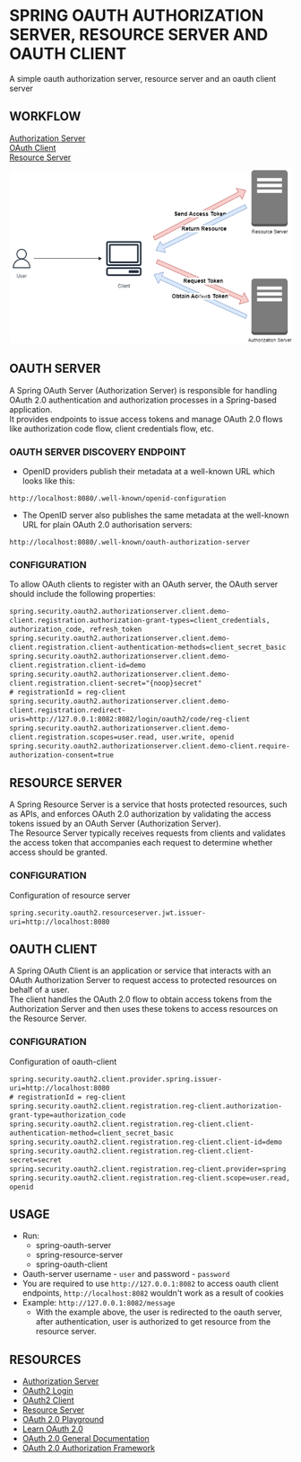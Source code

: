 # SPRING OAUTH AUTHORIZATION SERVER, RESOURCE SERVER AND OAUTH CLIENT
A simple oauth authorization server, resource server and an oauth client server

## WORKFLOW
[Authorization Server](https://docs.spring.io/spring-authorization-server/reference/overview.html)  
[OAuth Client](https://docs.spring.io/spring-security/reference/reactive/oauth2/client/index.html)  
[Resource Server](https://docs.spring.io/spring-security/reference/reactive/oauth2/resource-server/index.html)  

![Authorization Server Diagram](AuthorizationServer.png)

## OAUTH SERVER
A Spring OAuth Server (Authorization Server) is responsible for handling OAuth 2.0 authentication and authorization processes in a Spring-based application.  
It provides endpoints to issue access tokens and manage OAuth 2.0 flows like authorization code flow, client credentials flow, etc.  

### OAUTH SERVER DISCOVERY ENDPOINT
- OpenID providers publish their metadata at a well-known URL which looks like this:
```
http://localhost:8080/.well-known/openid-configuration
```
- The OpenID server also publishes the same metadata at the well-known URL for plain OAuth 2.0 authorisation servers:
```
http://localhost:8080/.well-known/oauth-authorization-server
```

### CONFIGURATION
To allow OAuth clients to register with an OAuth server, the OAuth server should include the following properties:
```
spring.security.oauth2.authorizationserver.client.demo-client.registration.authorization-grant-types=client_credentials, authorization_code, refresh_token
spring.security.oauth2.authorizationserver.client.demo-client.registration.client-authentication-methods=client_secret_basic
spring.security.oauth2.authorizationserver.client.demo-client.registration.client-id=demo
spring.security.oauth2.authorizationserver.client.demo-client.registration.client-secret="{noop}secret"
# registrationId = reg-client
spring.security.oauth2.authorizationserver.client.demo-client.registration.redirect-uris=http://127.0.0.1:8082:8082/login/oauth2/code/reg-client
spring.security.oauth2.authorizationserver.client.demo-client.registration.scopes=user.read, user.write, openid
spring.security.oauth2.authorizationserver.client.demo-client.require-authorization-consent=true
```

## RESOURCE SERVER
A Spring Resource Server is a service that hosts protected resources, such as APIs, and enforces OAuth 2.0 authorization by validating the access tokens issued by an OAuth Server (Authorization Server).  
The Resource Server typically receives requests from clients and validates the access token that accompanies each request to determine whether access should be granted.

### CONFIGURATION
Configuration of resource server
```
spring.security.oauth2.resourceserver.jwt.issuer-uri=http://localhost:8080
```

## OAUTH CLIENT
A Spring OAuth Client is an application or service that interacts with an OAuth Authorization Server to request access to protected resources on behalf of a user.  
The client handles the OAuth 2.0 flow to obtain access tokens from the Authorization Server and then uses these tokens to access resources on the Resource Server.

### CONFIGURATION
Configuration of oauth-client
```
spring.security.oauth2.client.provider.spring.issuer-uri=http://localhost:8080
# registrationId = reg-client
spring.security.oauth2.client.registration.reg-client.authorization-grant-type=authorization_code
spring.security.oauth2.client.registration.reg-client.client-authentication-method=client_secret_basic
spring.security.oauth2.client.registration.reg-client.client-id=demo
spring.security.oauth2.client.registration.reg-client.client-secret=secret
spring.security.oauth2.client.registration.reg-client.provider=spring
spring.security.oauth2.client.registration.reg-client.scope=user.read, openid
```

## USAGE
- Run:
  - spring-oauth-server
  - spring-resource-server
  - spring-oauth-client 
- Oauth-server username - `user` and password - `password`
- You are required to use `http://127.0.0.1:8082` to access oauth client endpoints, `http://localhost:8082` wouldn't work as a result of cookies
- Example: `http://127.0.0.1:8082/message`
  - With the example above, the user is redirected to the oauth server, after authentication, user is authorized to get resource from the resource server.

## RESOURCES
- [Authorization Server](https://docs.spring.io/spring-authorization-server/reference/overview.html)
- [OAuth2 Login](https://docs.spring.io/spring-security/reference/reactive/oauth2/login/index.html)
- [OAuth2 Client](https://docs.spring.io/spring-security/reference/reactive/oauth2/client/index.html)
- [Resource Server](https://docs.spring.io/spring-security/reference/reactive/oauth2/resource-server/index.html)
- [OAuth 2.0 Playground](https://www.oauth.com/playground/)
- [Learn OAuth 2.0](https://www.oauth.com/)
- [OAuth 2.0 General Documentation](https://oauth.net/2/)
- [OAuth 2.0 Authorization Framework](https://datatracker.ietf.org/doc/html/rfc6749)
